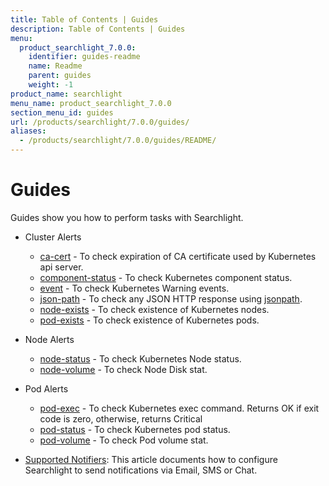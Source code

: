 ```yaml
---
title: Table of Contents | Guides
description: Table of Contents | Guides
menu:
  product_searchlight_7.0.0:
    identifier: guides-readme
    name: Readme
    parent: guides
    weight: -1
product_name: searchlight
menu_name: product_searchlight_7.0.0
section_menu_id: guides
url: /products/searchlight/7.0.0/guides/
aliases:
  - /products/searchlight/7.0.0/guides/README/
---
```

# Guides

Guides show you how to perform tasks with Searchlight.

- Cluster Alerts
  - [ca-cert](/docs/guides/cluster-alerts/ca-cert.md) - To check expiration of CA certificate used by Kubernetes api server.
  - [component-status](/docs/guides/cluster-alerts/component-status.md) - To check Kubernetes component status.
  - [event](/docs/guides/cluster-alerts/event.md) - To check Kubernetes Warning events.
  - [json-path](/docs/guides/cluster-alerts/json-path.md) - To check any JSON HTTP response using [jsonpath](https://kubernetes.io/docs/reference/kubectl/jsonpath/).
  - [node-exists](/docs/guides/cluster-alerts/node-exists.md) - To check existence of Kubernetes nodes.
  - [pod-exists](/docs/guides/cluster-alerts/pod-exists.md) - To check existence of Kubernetes pods.

- Node Alerts
  - [node-status](/docs/guides/node-alerts/node-status.md) - To check Kubernetes Node status.
  - [node-volume](/docs/guides/node-alerts/node-volume.md) - To check Node Disk stat.

- Pod Alerts
  - [pod-exec](/docs/guides/pod-alerts/pod-exec.md) - To check Kubernetes exec command. Returns OK if exit code is zero, otherwise, returns Critical
  - [pod-status](/docs/guides/pod-alerts/pod-status.md) - To check Kubernetes pod status.
  - [pod-volume](/docs/guides/pod-alerts/pod-volume.md) - To check Pod volume stat.

- [Supported Notifiers](/docs/guides/notifiers.md): This article documents how to configure Searchlight to send notifications via Email, SMS or Chat.
